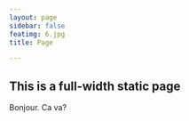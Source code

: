 ```yaml
---
layout: page
sidebar: false
featimg: 6.jpg
title: Page

---
```

## This is a full-width static page


Bonjour. Ca va?